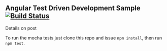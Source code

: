 ## Angular Test Driven Development Sample [![Build Status](https://travis-ci.org/stewones/angular-mocha-service-tdd.svg)](https://travis-ci.org/stewones/angular-mocha-service-tdd)

Details on post 

To run the mocha tests just clone this repo and issue `npm install`, then run `npm test`.